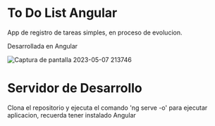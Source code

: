 
# To Do List Angular

App de registro de tareas simples, en proceso de evolucion.

Desarrollada en Angular

![Captura de pantalla 2023-05-07 213746](https://user-images.githubusercontent.com/111689677/236721807-36bd58e0-60f5-48b2-bdaf-e5a17dfe84b4.png)


# Servidor de Desarrollo

Clona el repositorio y ejecuta el comando 'ng serve -o' para ejecutar aplicacion, recuerda tener instalado Angular
